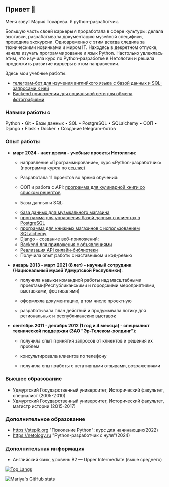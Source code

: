## Привет 👋
Меня зовут Мария Токарева. Я python-разработчик.

Большую часть своей карьеры я проработала в сфере культуры: делала выставки, разрабатывала документацию музейной специфики, проводила экскурсии. Одновременно с этим всегда следила за техническими новинками и миром IT. Находясь в декретном отпуске, начала изучать программирование и язык Python. Настолько увлеклась этим, что изучила курс по Python-разработке в Нетологии и решила продолжить развитие карьеры в этом направлении.

Здесь мои учебные работы:
- [телеграм-бот для изучения английкого языка с базой данных и SQL-запросами к ней](https://github.com/MariyaTokarevaa/EnglishBot)
- [Backend приложения для социальной сети для обмена фотографиями](https://github.com/MariyaTokarevaa/social_network)

### Навыки работы с
 Python • Git • Базы данных • SQL • PostgreSQL • SQLalchemy • ООП • Django • Flask • Docker • Создание telegram-ботов

### Опыт работы
- **март 2024 - наст.время - учебные проекты Нетологии**:
  
   + направление «Программирование», курс «Python-разработчик» (программа курса по [ссылке](https://netology.ru/programs/python-basic))

   + Разработала 11 проектов во время обучения:
  
  + ООП и работа с API: [программа для кулинарной книги со списком рецептов](https://github.com/MariyaTokarevaa/Cook_book)

  + Базы данных и SQL:
   - [база данных для музыкального магазина](https://github.com/MariyaTokarevaa/SQL-zaprosy)
   - [программа для управления базой данных о клиентах в PostgreSQL](https://github.com/MariyaTokarevaa/PostgreSQL-Python)
   - [программа для книжных магазинов с использованием SQLalchemy](https://github.com/MariyaTokarevaa/SQLAlchemy)
 
  + Django - создание веб-приложений:
   - [Backend для приложения с объявлениями](https://github.com/MariyaTokarevaa/django_project_3.3)
   - [Реализация API онлайн-библиотеки](https://github.com/MariyaTokarevaa/django_project_3.2/tree/main/library)

  + Получила опыт работы с наставником и код-ревью
  
- **январь 2013 - март 2021 (8 лет) - научный сотрудник (Национальный музей Удмуртской Республики)**:

  + получила навыки командной работы над масштабными проектами(Республиканскими и городскими мероприятиями, выставками, фестивалями)

  + оформляла документацию, в том числе проектную

  + разработывала план действий и продумывала логику для региональных и республиканских выставок
  
- **сентябрь 2011 - декабрь 2012 (1 год и 4 месяца) - специалист технической поддержки (ЗАО "Эр-Телеком-холдинг")**:

  + получила опыт принятия запросов от клиентов и решения их проблем

  + консультировала клиентов по телефону

  + получила опыт работы с негативными отзывами, возражениями

### Высшее образование
- Удмуртский Государственный университет, Исторический факультет, специалист (2005-2010)
- Удмуртский Государственный университет, Исторический факультет, магистр истории (2015-2017)

### Дополнительное образование
- https://stepik.org "Поколение Python": курс для начинающих(2022)
- https://netology.ru "Python-разработчик с нуля"(2024)

### Дополнительная информация
- Английский язык, уровень B2 — Upper Intermediate (выше среднего)




[![Top Langs](https://github-readme-stats.vercel.app/api/top-langs/?username=MariyaTokarevaa&layout=compact)](https://github.com/MariyaTokarevaa/github-readme-stats)


![Mariya's GitHub stats](https://github-readme-stats.vercel.app/api?username=MariyaTokarevaa&show_icons=true&theme=radical)
<!--
**MariyaTokarevaa/MariyaTokarevaa** is a ✨ _special_ ✨ repository because its `README.md` (this file) appears on your GitHub profile.

My name is Mariya. I'm backend python developer:

- 🔭 I’m currently working on ...
- 🌱 I’m currently learning ...
- 👯 I’m looking to collaborate on ...
- 🤔 I’m looking for help with ...
- 💬 Ask me about ...
- 📫 How to reach me: ...
- 😄 Pronouns: ...
- ⚡ Fun fact: ...
-->
